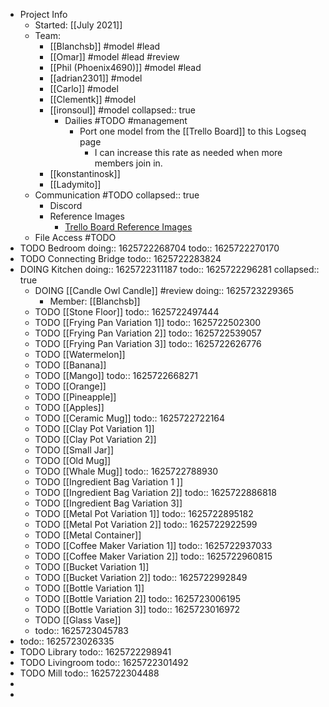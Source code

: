 - Project Info
	- Started: [[July 2021]]
	- Team:
		- [[Blanchsb]] #model #lead
		- [[Omar]] #model #lead #review
		- [[Phil (Phoenix4690)]] #model #lead
		- [[adrian2301]] #model
		- [[Carlo]] #model
		- [[Clementk]] #model
		- [[ironsoul]] #model
		  collapsed:: true
			- Dailies #TODO #management
				- Port one model from the [[Trello Board]] to this Logseq page
					- I can increase this rate as needed when more members join in.
		- [[konstantinosk]]
		- [[Ladymito]]
	- Communication #TODO
	  collapsed:: true
		- Discord
		- Reference Images
			- [Trello Board Reference Images](https://trello.com/b/udomdHs5/collab2021-house-interior-workboard)
	- File Access #TODO
- TODO Bedroom
  doing:: 1625722268704
  todo:: 1625722270170
- TODO Connecting Bridge
  todo:: 1625722283824
- DOING Kitchen
  doing:: 1625722311187
  todo:: 1625722296281
  collapsed:: true
	- DOING [[Candle Owl Candle]] #review
	  doing:: 1625723229365
		- Member: [[Blanchsb]]
	- TODO [[Stone Floor]]
	  todo:: 1625722497444
	- TODO [[Frying Pan Variation 1]]
	  todo:: 1625722502300
	- TODO [[Frying Pan Variation 2]]
	  todo:: 1625722539057
	- TODO [[Frying Pan Variation 3]]
	  todo:: 1625722626776
	- TODO [[Watermelon]]
	- TODO [[Banana]]
	- TODO [[Mango]]
	  todo:: 1625722668271
	- TODO [[Orange]]
	- TODO [[Pineapple]]
	- TODO [[Apples]]
	- TODO [[Ceramic Mug]]
	  todo:: 1625722722164
	- TODO [[Clay Pot Variation 1]]
	- TODO [[Clay Pot Variation 2]]
	- TODO [[Small Jar]]
	- TODO [[Old Mug]]
	- TODO [[Whale Mug]]
	  todo:: 1625722788930
	- TODO [[Ingredient Bag Variation 1 ]]
	- TODO [[Ingredient Bag Variation 2]]
	  todo:: 1625722886818
	- TODO [[Ingredient Bag Variation 3]]
	- TODO [[Metal Pot Variation 1]]
	  todo:: 1625722895182
	- TODO [[Metal Pot Variation 2]]
	  todo:: 1625722922599
	- TODO [[Metal Container]]
	- TODO [[Coffee Maker Variation 1]]
	  todo:: 1625722937033
	- TODO [[Coffee Maker Variation 2]]
	  todo:: 1625722960815
	- TODO [[Bucket Variation 1]]
	- TODO [[Bucket Variation 2]]
	  todo:: 1625722992849
	- TODO [[Bottle Variation 1]]
	- TODO [[Bottle Variation 2]]
	  todo:: 1625723006195
	- TODO [[Bottle Variation 3]]
	  todo:: 1625723016972
	- TODO [[Glass Vase]]
	-
	  todo:: 1625723045783
-
  todo:: 1625723026335
- TODO Library
  todo:: 1625722298941
- TODO Livingroom
  todo:: 1625722301492
- TODO Mill
  todo:: 1625722304488
-
-